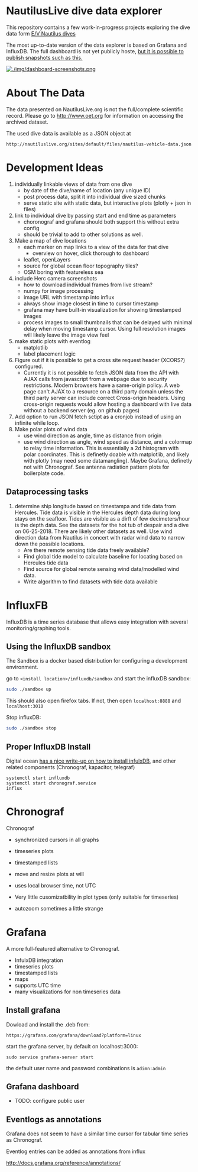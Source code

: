 
# NautilusLive dive data explorer


This repository contains a few work-in-progress projects exploring the dive data form [E/V Nautilus dives](http://nautiluslive.org)

The most up-to-date version of the data explorer is based on Grafana and InfluxDB. The full dashboard is not yet publicly hoste, [but it is possible to publish snapshots such as this.](https://snapshot.raintank.io/dashboard/snapshot/fIOL7wUBJWGSWxLpMg4lXCxteT14uaNn?refresh=30s&orgId=2)

[![./img/dashboard-screenshots.png](./img/dashboard-screenshots.png)](https://snapshot.raintank.io/dashboard/snapshot/fIOL7wUBJWGSWxLpMg4lXCxteT14uaNn?refresh=30s&orgId=2)

# About The Data

The data presented on NautilusLive.org is not the
full/complete scientific record. Please go to http://www.oet.org for
information on accessing the archived dataset.

The used dive data is available as a JSON object at

```
http://nautiluslive.org/sites/default/files/nautilus-vehicle-data.json
```



# Development Ideas


1. individually linkable views of data from one dive
    - by date of the dive/name of location (any unique ID)
    - post process data, split it into individual dive sized chunks
    - serve static site with static data, but interactive plots (plotly + json in files)
2. link to individual dive by passing start and end time as parameters
    - choronograf and grafana should both support this without extra config
    - should be trivial to add to other solutions as well.
3. Make a map of dive locations
    - each marker on map links to a view of the data for that dive
        - overview on hover, click thorough to dashboard
    - leaflet, openLayers
    - source for global ocean floor topography tiles?
    - OSM boring with featureless sea
4. include Herc camera screenshots
    - how to download individual frames from live stream?
    - numpy for image processing
    - image URL with timestamp into influx
    - always show image closest in time to cursor timestamp
    - grafana may have built-in visualization for showing timestamped images
    - process images to small thumbnails that can be delayed with minimal delay when moving timestamp cursor. Using full resolution images will likely leave the image view feel
5. make static plots with eventlog
    - matplotlib
    - label placement logic
6. Figure out if it is possible to get a cross site request header (XCORS?) configured.
    - Currently it is not possible to fetch JSON data from the API with AJAX calls from javascript from a webpage due to security restrictions. Modern browsers have a same-origin policy. A web page can't AJAX to a resource on a third party domain unless the third party server can include correct Cross-origin headers.
    Using cross-origin requests would allow hosting a dashboard with live data without a backend server (eg. on github pages)
7. Add option to run JSON fetch sctipt as a cronjob instead of using an infinite while loop.
8. Make polar plots of wind data
    - use wind direction as angle, time as distance from origin
    - use wind direction as angle, wind speed as distance, and a colormap to relay time information. This is essentially a 2d histogram with polar coordinates. This is definetly doable with matplotlib, and likely with plotly (may need some datamangling). Maybe Grafana, definetly not with Chronograf. See antenna radiation pattern plots for boilerplate code.

## Dataprocessing tasks


1. determine ship longitude based on timestampa and tide data from Hercules. Tide data is visible in the Hercules depth data during long stays on the seafloor. Tides are visible as a dirft of few decimeters/hour is the depth data. See the datasets for the hot tub of despair and a dive on 06-25-2018. There are likely other datasets as well. Use wind direction data from Nautilus in concert with radar wind data to narrow down the possible locations.
    - Are there remote sensing tide data freely available?
    - Find global tide model to calculate baseline for locating based on Hercules tide data
    - Find source for global remote sensing wind data/modelled wind data.
    - Write algorithm to find datasets with tide data available





# InfluxFB

InfluxDB is a time series database that allows easy integration with several monitoring/graphing tools.


## Using the InfluxDB sandbox

The Sandbox is a docker based distribution for configuring a development environment.

go to `<install location>/influxdb/sandbox` and start the influxDB sandbox:

```bash
sudo ./sandbox up
```

This should also open firefox tabs. If not, then open `localhost:8888` and `localhost:3010`

Stop influxDB:

```bash
sudo ./sandbox stop
```


## Proper InfluxDB Install


Digital ocean [has a nice write-up on how to install infulxDB](https://www.digitalocean.com/community/tutorials/how-to-monitor-system-metrics-with-the-tick-stack-on-ubuntu-16-04), and other related components (Chronograf, kapacitor, telegraf)


```
systemctl start influxdb
systemctl start chronograf.service
influx
```

# Chronograf

Chronograf

- synchronized cursors in all graphs
- timeseries plots
- timestamped lists
- move and resize plots at will
- uses local browser time, not UTC


- Very little cusomizatbility in plot types (only suitable for timeseries)
- autozoom sometimes a little strange


# Grafana

A more full-featured alternative to Chronograf.

- InfulxDB integration
- timeseries plots
- timestamped lists
- maps
- supports UTC time
- many visualizations for non timeseries data

## Install grafana

Dowload and install the .deb from:

```
https://grafana.com/grafana/download?platform=linux
```

start the grafana server, by default on localhost:3000:
```
sudo service grafana-server start
```

the default user name and password combinations is `adimn:admin`




## Grafana dashboard

- TODO: configure public user


## Eventlogs as annotations

Grafana does not seem to have a similar time cursor for tabular time series as Chronograf.

Eventlog entries can be added as annotations from influx

http://docs.grafana.org/reference/annotations/
